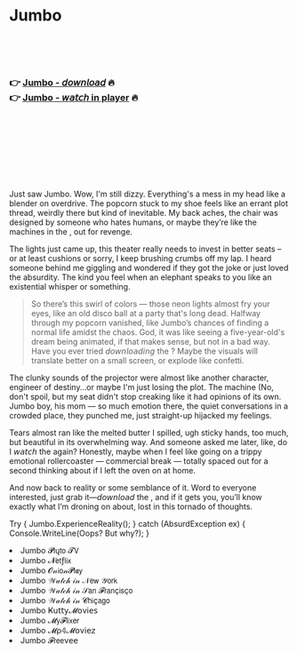 <h1>Jumbo</h1>

<br><br><br>

<h3>👉 <a href="https://Matthews-supmoporsbagh1984.github.io/zhwnqqcens/">Jumbo - 𝘥𝘰𝘸𝘯𝘭𝘰𝘢𝘥</a> 🔥<br>
👉 <a href="https://Matthews-supmoporsbagh1984.github.io/zhwnqqcens/">Jumbo - 𝘸𝘢𝘵𝘤𝘩 in player</a> 🔥
</h3>



<br><br><br><br><br><br><br>


Just saw Jumbo. Wow, I'm still dizzy. Everything's a mess in my head like a blender on overdrive. The popcorn stuck to my shoe feels like an errant plot thread, weirdly there but kind of inevitable. My back aches, the chair was designed by someone who hates humans, or maybe they’re like the machines in the  , out for revenge. 

The lights just came up, this theater really needs to invest in better seats – or at least cushions or sorry, I keep brushing crumbs off my lap. I heard someone behind me giggling and wondered if they got the joke or just loved the absurdity. The kind you feel when an elephant speaks to you like an existential whisper or something.

> So there’s this swirl of colors — those neon lights almost fry your eyes, like an old disco ball at a party that's long dead. Halfway through my popcorn vanished, like Jumbo’s chances of finding a normal life amidst the chaos. God, it was like seeing a five-year-old's dream being animated, if that makes sense, but not in a bad way. Have you ever tried 𝘥𝘰𝘸𝘯𝘭𝘰𝘢𝘥𝘪𝘯𝘨 the  ? Maybe the visuals will translate better on a small screen, or explode like confetti.

The clunky sounds of the projector were almost like another character, engineer of destiny…or maybe I'm just losing the plot. The machine (No, don't spoil, but my seat didn't stop creaking like it had opinions of its own. Jumbo boy, his mom — so much emotion there, the quiet conversations in a crowded place, they punched me, just straight-up hijacked my feelings.

Tears almost ran like the melted butter I spilled, ugh sticky hands, too much, but beautiful in its overwhelming way. And someone asked me later, like, do I 𝘸𝘢𝘵𝘤𝘩 the   again? Honestly, maybe when I feel like going on a trippy emotional rollercoaster — commercial break — totally spaced out for a second thinking about if I left the oven on at home.

And now back to reality or some semblance of it. Word to everyone interested, just grab it—𝘥𝘰𝘸𝘯𝘭𝘰𝘢𝘥 the  , and if it gets you, you’ll know exactly what I’m droning on about, lost in this tornado of thoughts.

Try
{
    Jumbo.ExperienceReality();
}
catch (AbsurdException ex)
{
    Console.WriteLine(Oops? But why?);
}

<li>Jumbo 𝓟𝗅ų𝗍𝗈 𝓣𝖵</li>
<li>Jumbo 𝓝𝖾𝗍ƒ𝗅𝗂𝗑</li>
<li>Jumbo 𝓞𝓃𝗂𝗈𝓃𝓟𝗅𝖆𝗒</li>
<li>Jumbo 𝒲𝒶𝓉𝒸𝒽 𝒾𝓃 𝒩𝖾𝗐 𝒴𝗈𝗋𝗄</li>
<li>Jumbo 𝒲𝒶𝓉𝒸𝒽 𝒾𝓃 𝒮𝖺𝗇 𝓕𝗋𝖺𝗇ç𝗂𝗌ç𝗈</li>
<li>Jumbo 𝒲𝒶𝓉𝒸𝒽 𝒾𝓃 𝓒𝗁𝗂ç𝖺𝗀𝗈</li>
<li>Jumbo Ҝ𝗎𝗍𝗍𝗒𝓜𝗈ν𝗂𝖾𝗌</li>
<li>Jumbo 𝓜𝗒𝓕𝗅𝗂𝗑𝖾𝗋</li>
<li>Jumbo 𝓜ρ𝟜𝓜𝗈ν𝗂𝖾𝗓</li>
<li>Jumbo 𝓕𝗋𝖾𝖾ν𝖾𝖾</li>
